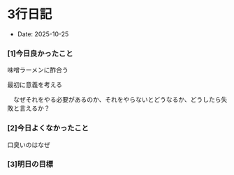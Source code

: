 # 3行日記

- Date: 2025-10-25

### [1]今日良かったこと

味噌ラーメンに酢合う

最初に意義を考える

　なぜそれをやる必要があるのか、それをやらないとどうなるか、どうしたら失敗と言えるか？



### [2]今日よくなかったこと

口臭いのはなぜ



### [3]明日の目標

